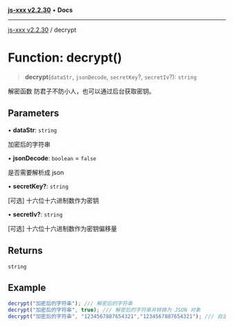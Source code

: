 [**js-xxx v2.2.30**](../README.md) • **Docs**

***

[js-xxx v2.2.30](../README.md) / decrypt

# Function: decrypt()

> **decrypt**(`dataStr`, `jsonDecode`, `secretKey`?, `secretIv`?): `string`

解密函数
防君子不防小人，也可以通过后台获取密钥。

## Parameters

• **dataStr**: `string`

加密后的字符串

• **jsonDecode**: `boolean` = `false`

是否需要解析成 json

• **secretKey?**: `string`

[可选] 十六位十六进制数作为密钥

• **secretIv?**: `string`

[可选] 十六位十六进制数作为密钥偏移量

## Returns

`string`

## Example

```ts
decrypt("加密后的字符串"); /// 解密后的字符串
decrypt("加密后的字符串", true); /// 解密后的字符串并转换为 JSON 对象
decrypt("加密后的字符串", "1234567887654321","1234567887654321"); /// 自定义密钥解密后的字符串
```
